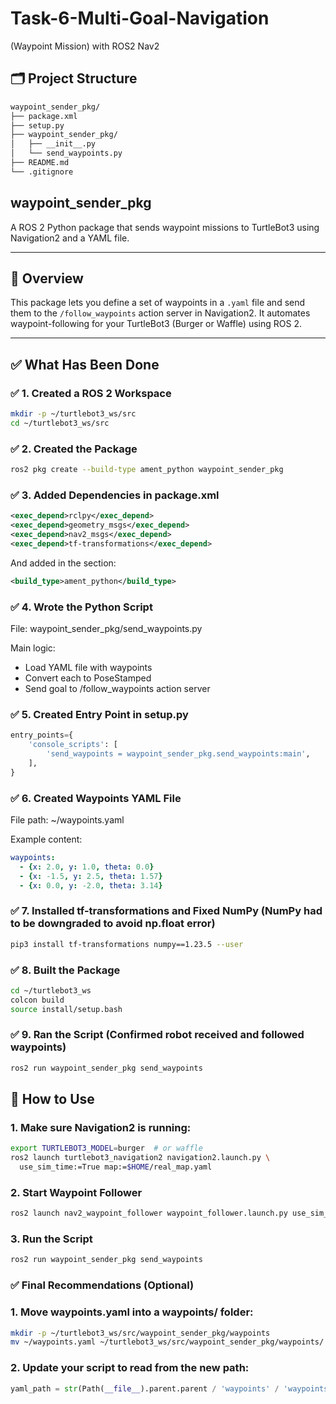 # Task-6-Multi-Goal-Navigation
(Waypoint Mission) with ROS2 Nav2


## 🗂 Project Structure

```markdown
waypoint_sender_pkg/
├── package.xml
├── setup.py
├── waypoint_sender_pkg/
│   ├── __init__.py
│   └── send_waypoints.py
├── README.md
└── .gitignore
```

## waypoint_sender_pkg

A ROS 2 Python package that sends waypoint missions to TurtleBot3 using Navigation2 and a YAML file.

---

## 📌 Overview

This package lets you define a set of waypoints in a `.yaml` file and send them to the `/follow_waypoints` action server in Navigation2. It automates waypoint-following for your TurtleBot3 (Burger or Waffle) using ROS 2.

---

## ✅ What Has Been Done

### ✅ 1. Created a ROS 2 Workspace

```bash
mkdir -p ~/turtlebot3_ws/src
cd ~/turtlebot3_ws/src
```

### ✅ 2. Created the Package

```bash
ros2 pkg create --build-type ament_python waypoint_sender_pkg
```

### ✅ 3. Added Dependencies in package.xml

```xml
<exec_depend>rclpy</exec_depend>
<exec_depend>geometry_msgs</exec_depend>
<exec_depend>nav2_msgs</exec_depend>
<exec_depend>tf-transformations</exec_depend>
```

And added in the <export> section:

```xml
<build_type>ament_python</build_type>
```

### ✅ 4. Wrote the Python Script

File: waypoint_sender_pkg/send_waypoints.py

Main logic:
- Load YAML file with waypoints
- Convert each to PoseStamped
- Send goal to /follow_waypoints action server

### ✅ 5. Created Entry Point in setup.py

```python
entry_points={
    'console_scripts': [
        'send_waypoints = waypoint_sender_pkg.send_waypoints:main',
    ],
}
```

### ✅ 6. Created Waypoints YAML File

File path: ~/waypoints.yaml

Example content:

```yaml
waypoints:
  - {x: 2.0, y: 1.0, theta: 0.0}
  - {x: -1.5, y: 2.5, theta: 1.57}
  - {x: 0.0, y: -2.0, theta: 3.14}
```


### ✅ 7. Installed tf-transformations and Fixed NumPy (NumPy had to be downgraded to avoid np.float error)

```bash
pip3 install tf-transformations numpy==1.23.5 --user
```

### ✅ 8. Built the Package

```bash
cd ~/turtlebot3_ws
colcon build
source install/setup.bash
```

### ✅ 9. Ran the Script (Confirmed robot received and followed waypoints)

```bash
ros2 run waypoint_sender_pkg send_waypoints
```

## 🚀 How to Use

### 1. Make sure Navigation2 is running:

```bash
export TURTLEBOT3_MODEL=burger  # or waffle
ros2 launch turtlebot3_navigation2 navigation2.launch.py \
  use_sim_time:=True map:=$HOME/real_map.yaml
```

### 2. Start Waypoint Follower

```bash
ros2 launch nav2_waypoint_follower waypoint_follower.launch.py use_sim_time:=True
```

### 3. Run the Script

```bash
ros2 run waypoint_sender_pkg send_waypoints
```

### ✅ Final Recommendations (Optional)

### 1. Move waypoints.yaml into a waypoints/ folder:

```bash
mkdir -p ~/turtlebot3_ws/src/waypoint_sender_pkg/waypoints
mv ~/waypoints.yaml ~/turtlebot3_ws/src/waypoint_sender_pkg/waypoints/
```

### 2. Update your script to read from the new path:

```python
yaml_path = str(Path(__file__).parent.parent / 'waypoints' / 'waypoints.yaml')
```





